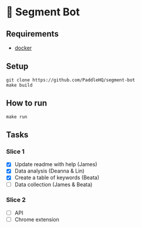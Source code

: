 # 🤖 Segment Bot

## Requirements
- [docker](https://docs.docker.com/install/overview/)

## Setup
    git clone https://github.com/PaddleHQ/segment-bot
    make build

## How to run
    make run

## Tasks
### Slice 1
- [X] Update readme with help (James)
- [x] Data analysis (Deanna & Lin)
- [x] Create a table of keywords (Beata)
- [ ] Data collection (James & Beata)

### Slice 2
- [ ] API
- [ ] Chrome extension 

